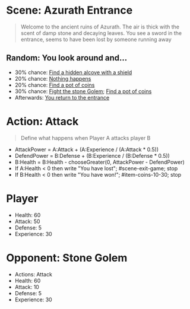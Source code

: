 # Scene: Azurath Entrance
> Welcome to the ancient ruins of Azurath. The air is thick with the scent of damp stone and decaying leaves.
> You see a sword in the entrance, seems to have been lost by someone running away

## Random: You look around and...
- 30% chance: [Find a hidden alcove with a shield](#scene-find-shield)
- 20% chance: [Nothing happens](#scene-nothing-happens)
- 20% chance: [Find a pot of coins](#scene-find-coins)
- 30% chance: [Fight the stone Golem](#opponent-stone-golem); [Find a pot of coins](#scene-find-coins)
- Afterwards: [You return to the entrance](#scene-azurath-entrance)

# Action: Attack
> Define what happens when Player A attacks player B

- AttackPower = A:Attack + (A:Experience / (A:Attack * 0.5))
- DefendPower = B:Defense + (B:Experience / (B:Defense * 0.5))
- B:Health = B:Health - chooseGreater(0, AttackPower - DefendPower)
- If A:Health < 0 then write "You have lost"; #scene-exit-game; stop
- If B:Health < 0 then write "You have won!"; #item-coins-10-30; stop


# Player
- Health: 60
- Attack: 50
- Defense: 5
- Experience: 30

# Opponent: Stone Golem
- Actions: Attack
- Health: 60
- Attack: 10
- Defense: 5
- Experience: 30
